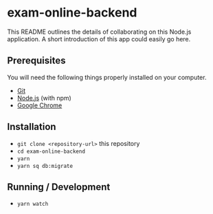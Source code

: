 # exam-online-backend

This README outlines the details of collaborating on this Node.js application.
A short introduction of this app could easily go here.

## Prerequisites

You will need the following things properly installed on your computer.

- [Git](https://git-scm.com/)
- [Node.js](https://nodejs.org/) (with npm)
- [Google Chrome](https://google.com/chrome/)

## Installation

- `git clone <repository-url>` this repository
- `cd exam-online-backend`
- `yarn`
- `yarn sq db:migrate`

## Running / Development

- `yarn watch`
